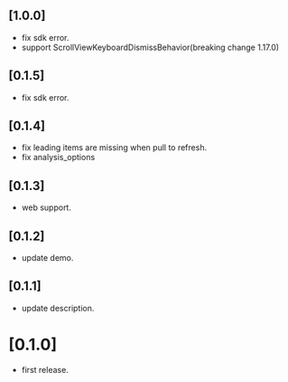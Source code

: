 ## [1.0.0]

* fix sdk error.
* support ScrollViewKeyboardDismissBehavior(breaking change 1.17.0)
    
## [0.1.5]

* fix sdk error.
  
## [0.1.4]

* fix leading items are missing when pull to refresh.
* fix analysis_options
  
## [0.1.3]

* web support.

## [0.1.2]

* update demo.
  
## [0.1.1]

* update description.
  
# [0.1.0]

* first release.

